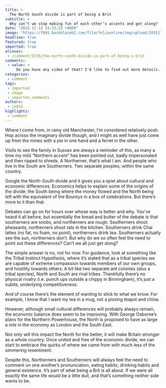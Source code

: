 ```yaml
---
title: >
  The North South divide is part of being a Brit
subtitle: >
  Why can’t we stop making fun of each other’s accents and get along?
date: "2015-11-13 14:33:23 +0000"
image: "https://f001.backblazeb2.com/file/felixonline/img/upload/201511131433-ygr12-ned-and-jaime.png"
headline: true
featured: true
imported: true
aliases:
 - /comment/5726/the-north-south-divide-is-part-of-being-a-brit
comments:
 - value: >
     Do you have any video of that? I'd like to find out more details. <br>parajumpers new anchorage man http://crownmodels.com/?usa-parajumpers-new-anchorage-man-16995.html,Small Towns Like Lincolnton,is where it becomes seruois an a unwanted take over that should be illlegal.By increased numbers and meeting in private East Lincoln is making un wanted changes in our country town and our county.. If they are coming down here for what we have.. why make it the same mess they left!!! by sheer numbers they are winning county commiioner seats,now running for school board seats and planning boards... they want the natives out and to take over as they have the Lake the beaches mountains and every thing else... WE DO NOT WANT YOU HERE GET THE HELL OUT YOU HAVE RUINED OUT COAST !!!!!!!!!! NOW OUR MOUNTAINS !!!!!!!!!! GO HOME!!!!!! Our wells are drying Lake Norman is a joke you watered flowers then whined watch the wells we are on the same water plane... Lincoln County will be silent until they can take no more then watch us
categories:
 - comment
tags:
 - imported
 - image
 - imported_comments
authors:
 - je615
highlights:
 - comment
---
```


Where I come from, in rainy old Manchester, I’m considered relatively posh. Hop across the imaginary divide though, and I might as well have just come up from the mines with a pie in one hand and a ferret in the other.

Visits to see the family in Sussex are always a reminder of this, as many a time my mild “Northern accent” has been pointed out, badly impersonated and then ripped to shreds. A Northerner, that’s what I am. And people who live in the South are Southerners. Two separate peoples, within the same country.

Google the North-South divide and it gives you a spiel about cultural and economic differences. Economics helps to explain some of the origins of the divide; the South being where the money flowed and the North being left with the equivalent of the Bountys in a box of celebrations. But there’s more to it than that.

Debates can go on for hours over whose way is better and why. You’ve heard it all before, but essentially the bread and butter of the debate is that southerners are snobs, and northerners are rough. Southerners shoot pheasants, northerners shoot rats in the kitchen. Southerners drink Chai lattes (no fat, no foam, no point), northerners drink tea. Southerners actually see the sun, northerners don’t. But why do we so often feel the need to point out these differences? Can’t we all just get along?

The simple answer is no, not for now. For guidance, look at something like the Tribal Instinct Hypothesis, where it’s stated that as a tribal species we are capable of extreme compassion towards members of our own groups, and hostility towards others. A bit like two separate ant colonies (also a tribal species), North and South are rival tribes. Thankfully there’s no physical rivalry (i.e. punch ups outside a chippy in Birmingham), it’s just a subtle, underlying competitiveness.

And of course there’s the element of wanting to stick to what we know. For example, I know that I want my tea in a mug, not a pissing teapot and china.

However, although small cultural differences will probably always remain, the economic balance does seem to be improving. With George Osborne’s plans for the Northern Powerhouse, the North is proposed to have as large a role in the economy as London and the South East.

Not only will this impact the North for the better, it will make Britain stronger as a whole country. Once united and free of the economic divide, we can start to embrace the quirks of where we came from with much less of the simmering resentment.

Despite this, Northerners and Southerners will always feel the need to comment on one another’s pronunciation, eating habits, drinking habits and general existence. It’s part of what being a Brit is all about. If we were all exactly the same life would be a little dull, and that’s something neither side wants to be.
